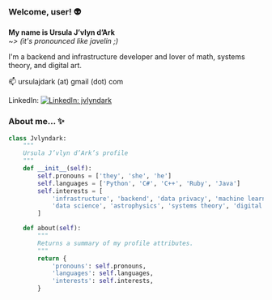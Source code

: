 ### Welcome, user! 👽

**My name is Ursula J’vlyn d’Ark**  
*~> (it's pronounced like javelin ;)*  

I'm a backend and infrastructure developer and lover of math, systems theory, and digital art.  

📫 ursulajdark (at) gmail (dot) com  

LinkedIn: [![LinkedIn: jvlyndark](https://img.shields.io/badge/-jvlyndark-blue?style=flat-square&logo=Linkedin&logoColor=white)](https://www.linkedin.com/in/jvlyndark/)  

### About me… ✨

```python
class Jvlyndark:
    """
    Ursula J’vlyn d’Ark’s profile
    """
    def __init__(self):
        self.pronouns = ['they', 'she', 'he']
        self.languages = ['Python', 'C#', 'C++', 'Ruby', 'Java']
        self.interests = [
            'infrastructure', 'backend', 'data privacy', 'machine learning',
            'data science', 'astrophysics', 'systems theory', 'digital art'
        ]

    def about(self):
        """
        Returns a summary of my profile attributes.
        """
        return {
            'pronouns': self.pronouns,
            'languages': self.languages,
            'interests': self.interests,
        }
